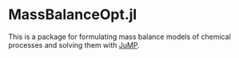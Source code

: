 # MassBalanceOpt.jl

This is a package for formulating mass balance models of chemical processes and solving them with [JuMP](https://jump.dev/).